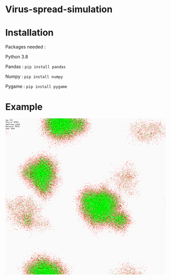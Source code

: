 # Virus-spread-simulation

# Installation

Packages needed :

Python 3.8

Pandas : `pip install pandas`

Numpy : `pip install numpy`

Pygame : `pip install pygame`

# Example 

![](example.gif)
